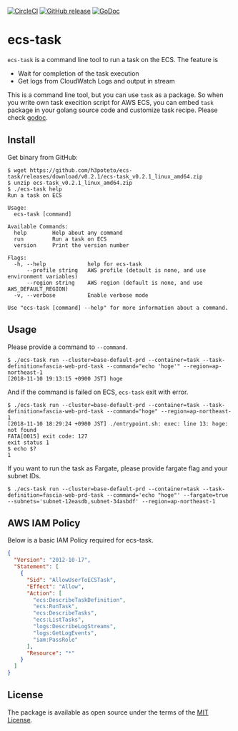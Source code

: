 [![CircleCI](https://circleci.com/gh/h3poteto/ecs-task.svg?style=svg)](https://circleci.com/gh/h3poteto/ecs-task)
[![GitHub release](http://img.shields.io/github/release/h3poteto/ecs-task.svg?style=flat-square)](https://github.com/h3poteto/ecs-task/releases)
[![GoDoc](https://godoc.org/github.com/h3poteto/ecs-task/task?status.svg)](https://godoc.org/github.com/h3poteto/ecs-task/task)

# ecs-task

`ecs-task` is a command line tool to run a task on the ECS. The feature is

- Wait for completion of the task execution
- Get logs from CloudWatch Logs and output in stream

This is a command line tool, but you can use `task` as a package.
So when you write own task execition script for AWS ECS, you can embed `task` package in your golang source code and customize task recipe.
Please check [godoc](https://godoc.org/github.com/h3poteto/ecs-task/task).

## Install
Get binary from GitHub:

```
$ wget https://github.com/h3poteto/ecs-task/releases/download/v0.2.1/ecs-task_v0.2.1_linux_amd64.zip
$ unzip ecs-task_v0.2.1_linux_amd64.zip
$ ./ecs-task help
Run a task on ECS

Usage:
  ecs-task [command]

Available Commands:
  help        Help about any command
  run         Run a task on ECS
  version     Print the version number

Flags:
  -h, --help             help for ecs-task
      --profile string   AWS profile (detault is none, and use environment variables)
      --region string    AWS region (default is none, and use AWS_DEFAULT_REGION)
  -v, --verbose          Enable verbose mode

Use "ecs-task [command] --help" for more information about a command.
```

## Usage
Please provide a command to `--command`.

```
$ ./ecs-task run --cluster=base-default-prd --container=task --task-definition=fascia-web-prd-task --command="echo 'hoge'" --region=ap-northeast-1
[2018-11-10 19:13:15 +0900 JST] hoge
```

And if the command is failed on ECS, `ecs-task` exit with error.
```
$ ./ecs-task run --cluster=base-default-prd --container=task --task-definition=fascia-web-prd-task --command="hoge" --region=ap-northeast-1
[2018-11-10 18:29:24 +0900 JST] ./entrypoint.sh: exec: line 13: hoge: not found
FATA[0015] exit code: 127
exit status 1
$ echo $?
1
```

If you want to run the task as Fargate, please provide fargate flag and your subnet IDs.

```
$ ./ecs-task run --cluster=base-default-prd --container=task --task-definition=fascia-web-prd-task --command='echo "hoge"' --fargate=true --subnets='subnet-12easdb,subnet-34asbdf' --region=ap-northeast-1
```

## AWS IAM Policy
Below is a basic IAM Policy required for ecs-task.

```json
{
  "Version": "2012-10-17",
  "Statement": [
    {
      "Sid": "AllowUserToECSTask",
      "Effect": "Allow",
      "Action": [
        "ecs:DescribeTaskDefinition",
        "ecs:RunTask",
        "ecs:DescribeTasks",
        "ecs:ListTasks",
        "logs:DescribeLogStreams",
        "logs:GetLogEvents",
        "iam:PassRole"
      ],
      "Resource": "*"
    }
  ]
}
```

## License
The package is available as open source under the terms of the [MIT License](https://opensource.org/licenses/MIT).
